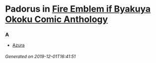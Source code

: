 # Padorus in [Fire Emblem if Byakuya Okoku Comic Anthology](https://myanimelist.net/manga/95507/Fire_Emblem_if_Byakuya_Okoku_Comic_Anthology)

### A
* [Azura](https://github.com/shadow578/Padoru-Padoru/blob/master/table-of-contents/characters/Azura.md)

###### Generated on 2019-12-01T16:41:51

